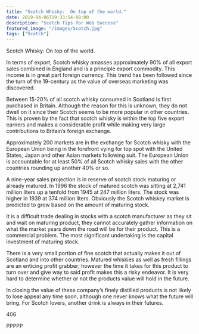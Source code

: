```yaml
---
title: "Scotch Whisky:  On top of the world."
date: 2019-04-06T19:33:54-08:00
description: "Scotch Tips for Web Success"
featured_image: "/images/Scotch.jpg"
tags: ["Scotch"]
---
```


Scotch Whisky:  On top of the world.

In terms of export, Scotch whisky amasses approximately 90% of all export sales combined in England and is a principle export commodity. This income is in great part foreign currency.  This trend has been followed since the turn of the 19-century as the value of overseas marketing was discovered.

Between 15-20% of all scotch whisky consumed in Scotland is first purchased in Britain.   Although the reason for this is unknown, they do not dwell on it since their Scotch seems to be more popular in other countries.  This is proven by the fact that scotch whisky is within the top five export earners and makes a considerable profit while making very large contributions to Britain’s foreign exchange.

Approximately 200 markets are in the exchange for Scotch whisky with the European Union being in the forefront vying for top spot with the United States, Japan and other Asian markets following suit. The European Union is accountable for at least 50% of all Scotch whisky sales with the other countries rounding up another 40% or so.

A nine-year sales projection is in reserve of scotch stock maturing or already matured.  In 1996 the stock of matured scotch was sitting at 2,741 million liters up a tenfold from 1945 at 247 million liters.  The stock was higher in 1939 at 374 million liters.  Obviously the Scotch whiskey market is predicted to grow based on the amount of maturing stock.  

It is a difficult trade dealing in stocks with a scotch manufacturer as they sit and wait on maturing product, they cannot accurately gather information on what the market years down the road will be for their product.  This is a commercial problem.  The most significant undertaking is the capital investment of maturing stock.

There is a very small portion of fine scotch that actually makes it out of Scotland and into other countries.  Matured whiskies as well as fresh fillings are an enticing profit grabber; however the time it takes for this product to turn over and give way to said profit makes this a risky endeavor. It is very hard to determine whether or not the products value will hold in the future.

In closing the value of these company’s finely distilled products is not likely to lose appeal any time soon, although one never knows what the future will bring.  For Scotch lovers, another drink is always in their futures.

406

PPPPP


